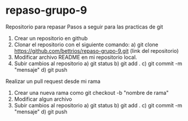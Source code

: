 # repaso-grupo-9
Repositorio para repasar
Pasos a seguir para las practicas de git
1) Crear un repositorio en github
2) Clonar el repositorio con el siguiente comando:
   a) git clone https://github.com/bettrios/repaso-grupo-9.git (link del repositorio)
3) Modificar archivo README en mi repositorio local.
4) Subir cambios al repositorio
    a) git status
    b) git add .
    c) git commit -m "mensaje"
    d) git push

Realizar un pull request desde mi rama
1) Crear una nueva rama como git checkout -b "nombre de rama"
2) Modificar algun archivo
3) Subir cambios al repositorio
    a) git status
    b) git add .
    c) git commit -m "mensaje"
    d) git push